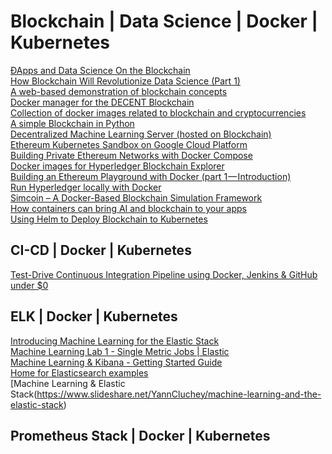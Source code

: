 # Blockchain | Data Science | Docker | Kubernetes

[ÐApps and Data Science On the Blockchain](https://medium.com/@shanif/ðapps-and-data-on-the-blockchain-a0fd1bdeec12)<br>
[How Blockchain Will Revolutionize Data Science (Part 1)](https://towardsdatascience.com/how-blockchain-will-revolutionize-data-science-part-1-39cea8dc6713)<br>
[A web-based demonstration of blockchain concepts](https://github.com/anders94/blockchain-demo)<br>
[Docker manager for the DECENT Blockchain](https://github.com/Netherdrake/DECENT-docker)<br>
[Collection of docker images related to blockchain and cryptocurrencies](https://github.com/dsbaars/docker-blockchain)<br>
[A simple Blockchain in Python](https://github.com/dvf/blockchain)<br>
[Decentralized Machine Learning Server (hosted on Blockchain)](https://github.com/iamtrask/Sonar)<br>
[Ethereum Kubernetes Sandbox on Google Cloud Platform](https://github.com/ethereumproject/etherkube)<br>
[Building Private Ethereum Networks with Docker Compose](https://capgemini.github.io/blockchain/ethereum-docker-compose/)<br>
[Docker images for Hyperledger Blockchain Explorer](https://github.com/yeasy/docker-blockchain-explorer)<br>
[Building an Ethereum Playground with Docker (part 1 — Introduction)](https://medium.com/@andrenit/buildind-an-ethereum-playground-with-docker-part-1-introduction-80be173aaa7a)<br>
[Run Hyperledger locally with Docker](https://blog.craftworkz.co/run-hyperledger-locally-with-docker-4f3bcb815c03?gi=7272ab9a7fab)<br>
[Simcoin – A Docker-Based Blockchain Simulation Framework](https://news.ycombinator.com/item?id=16122776)<br>
[How containers can bring AI and blockchain to your apps](https://www.infoworld.com/article/3243144/containers/how-containers-can-bring-ai-and-blockchain-to-your-apps.html)<br>
[Using Helm to Deploy Blockchain to Kubernetes](https://www.microsoft.com/developerblog/2018/02/09/using-helm-deploy-blockchain-kubernetes/)<br>

## CI-CD | Docker | Kubernetes

[Test-Drive Continuous Integration Pipeline using Docker, Jenkins & GitHub under $0](http://collabnix.com/5-minutes-to-continuous-integration-pipeline-using-docker-jenkins-github-on-play-with-docker-platform/)<br>

## ELK | Docker | Kubernetes

[Introducing Machine Learning for the Elastic Stack](https://www.elastic.co/blog/introducing-machine-learning-for-the-elastic-stack)<br>
[Machine Learning Lab 1 - Single Metric Jobs | Elastic](https://www.elastic.co/videos/machine-learning-tutorial-creating-a-single-metric-job)<br>
[Machine Learning & Kibana - Getting Started Guide ](https://www.elastic.co/guide/en/kibana/current/xpack-ml.html)<br>
[Home for Elasticsearch examples](https://github.com/elastic/examples)<br>
[Machine Learning & Elastic Stack(https://www.slideshare.net/YannCluchey/machine-learning-and-the-elastic-stack)<br>

## Prometheus Stack | Docker | Kubernetes

